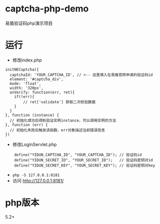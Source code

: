 # captcha-php-demo
易盾验证码php演示项目

# 运行
* 修改index.php
```
initNECaptcha({
  captchaId: 'YOUR_CAPTCHA_ID', // <-- 这里填入在易盾官网申请的验证码id
  element: '#captcha_div',
  mode: 'float',
  width: '320px',
  onVerify: function(err, ret){
    if(!err){
        // ret['validate'] 获取二次校验数据
    }
  }
}, function (instance) {
  // 初始化成功后得到验证实例instance，可以调用实例的方法
}, function (err) {
  // 初始化失败后触发该函数，err对象描述当前错误信息
})
```

* 修改LoginServlet.php
```
	define("YIDUN_CAPTCHA_ID", "YOUR_CAPTCHA_ID"); // 验证码id
	define("YIDUN_SECRET_ID", "YOUR_SECRET_ID");   // 验证码密钥对id
	define("YIDUN_SECRET_KEY", "YOUR_SECRET_KEY"); // 验证码密钥对key
```

* `php -S 127.0.0.1:8181`
* 访问 http://127.0.0.1:8181/

# php版本
5.2+
